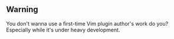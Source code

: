 ## Warning

You don't wanna use a first-time Vim plugin author's work do you?
Especially while it's under heavy development.
